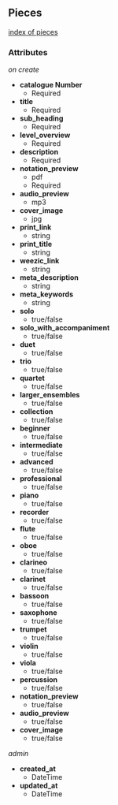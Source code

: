 ## Pieces
[index of pieces](usefulmusic.herokuapp.com/admin/pieces)

### Attributes

*on create*

- **catalogue Number**
  - Required
- **title**
  - Required
- **sub_heading**
  - Required
- **level_overview**
  - Required
- **description**
  - Required
- **notation_preview**
  - pdf
  - Required
- **audio_preview**
  - mp3
- **cover_image**
  - jpg
- **print_link**
  - string
- **print_title**
  - string
- **weezic_link**
  - string
- **meta_description**
  - string
- **meta_keywords**
  - string
- **solo**
  - true/false
- **solo_with_accompaniment**
  - true/false
- **duet**
  - true/false
- **trio**
  - true/false
- **quartet**
  - true/false
- **larger_ensembles**
  - true/false
- **collection**
  - true/false
- **beginner**
  - true/false
- **intermediate**
  - true/false
- **advanced**
  - true/false
- **professional**
  - true/false
- **piano**
  - true/false
- **recorder**
  - true/false
- **flute**
  - true/false
- **oboe**
  - true/false
- **clarineo**
  - true/false
- **clarinet**
  - true/false
- **bassoon**
  - true/false
- **saxophone**
  - true/false
- **trumpet**
  - true/false
- **violin**
  - true/false
- **viola**
  - true/false
- **percussion**
  - true/false
- **notation_preview**
  - true/false
- **audio_preview**
  - true/false
- **cover_image**
  - true/false

*admin*
- **created_at**
  - DateTime
- **updated_at**
  - DateTime
